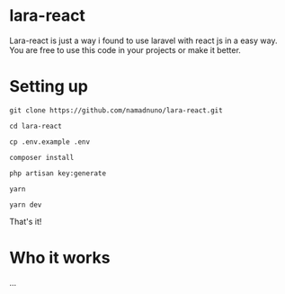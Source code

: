 # lara-react

Lara-react is just a way i found to use laravel with react js in a easy way. You are free to use this code in your projects or make it better.

# Setting up

``` git clone https://github.com/namadnuno/lara-react.git ```

``` cd lara-react ```

``` cp .env.example .env ```

``` composer install ```

``` php artisan key:generate ```

``` yarn ```

``` yarn dev ```

That's it!

# Who it works

...

